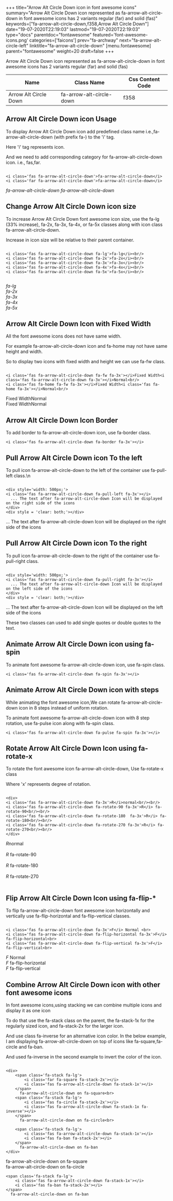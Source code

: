 +++
title="Arrow Alt Circle Down icon in font awesome icons"
summary="Arrow Alt Circle Down icon represented as fa-arrow-alt-circle-down in font awesome icons has 2 variants regular (far) and solid (fas)"
keywords=["fa-arrow-alt-circle-down,f358,Arrow Alt Circle Down"]
date="19-07-2020T22:19:03"
lastmod="19-07-2020T22:19:03"
type="docs"
parentdoc="fontawesome"
featured='font-awesome-icons.png'
categories=['faicons']
prev="fa-archway"
next="fa-arrow-alt-circle-left"
linktitle="fa-arrow-alt-circle-down"
[menu.fontawesome]
parent="fontawesome"
weight=20
draft=false
+++


Arrow Alt Circle Down icon represented as fa-arrow-alt-circle-down in font awesome icons has 2 variants regular (far) and solid (fas)

<div class='table-responsive'><table class='table'><thead><tr><th>Name</th><th>Class Name</th><th>Css Content Code</th></tr></thead><tbody><tr><td>Arrow Alt Circle Down</td><td>fa-arrow-alt-circle-down</td><td>f358</td></tr></tbody></table></div>



## Arrow Alt Circle Down icon Usage

To display Arrow Alt Circle Down icon add predefined class name i.e.,fa-arrow-alt-circle-down (with prefix fa-) to the 'i' tag.

Here 'i' tag represents icon.

And we need to add corresponding category for fa-arrow-alt-circle-down icon. i.e., fas,far.


```

<i class='fas fa-arrow-alt-circle-down'>fa-arrow-alt-circle-down</i>
<i class='far fa-arrow-alt-circle-down'>fa-arrow-alt-circle-down</i>
```

<i class='fas fa-arrow-alt-circle-down'>fa-arrow-alt-circle-down</i>
<i class='far fa-arrow-alt-circle-down'>fa-arrow-alt-circle-down</i>




## Change Arrow Alt Circle Down icon size
To increase Arrow Alt Circle Down font awesome icon size, use the fa-lg (33% increase), fa-2x, fa-3x, fa-4x, or fa-5x classes along with icon class fa-arrow-alt-circle-down.

Increase in icon size will be relative to their parent container. 

```

<i class='fas fa-arrow-alt-circle-down fa-lg'>fa-lg</i><br/>
<i class='fas fa-arrow-alt-circle-down fa-2x'>fa-2x</i><br/>
<i class='fas fa-arrow-alt-circle-down fa-3x'>fa-3x</i><br/>
<i class='fas fa-arrow-alt-circle-down fa-4x'>fa-4x</i><br/>
<i class='fas fa-arrow-alt-circle-down fa-5x'>fa-5x</i><br/>
            
```

<i class='fas fa-arrow-alt-circle-down fa-lg'>fa-lg</i><br/>
<i class='fas fa-arrow-alt-circle-down fa-2x'>fa-2x</i><br/>
<i class='fas fa-arrow-alt-circle-down fa-3x'>fa-3x</i><br/>
<i class='fas fa-arrow-alt-circle-down fa-4x'>fa-4x</i><br/>
<i class='fas fa-arrow-alt-circle-down fa-5x'>fa-5x</i><br/>
            



## Arrow Alt Circle Down Icon with Fixed Width 

All the font awesome icons does not have same width.

For example fa-arrow-alt-circle-down icon and fa-home may not have same height and width.

So to display two icons with fixed width and height we can use fa-fw class.


```

<i class='fas fa-arrow-alt-circle-down fa-fw fa-3x'></i>Fixed Width<i class='fas fa-arrow-alt-circle-down fa-3x'></i>Normal<br/>
<i class='fas fa-home fa-fw fa-3x'></i>Fixed Width<i class='fas fa-home fa-3x'></i>Normal<br/>
```

<i class='fas fa-arrow-alt-circle-down fa-fw fa-3x'></i>Fixed Width<i class='fas fa-arrow-alt-circle-down fa-3x'></i>Normal<br/>
<i class='fas fa-home fa-fw fa-3x'></i>Fixed Width<i class='fas fa-home fa-3x'></i>Normal<br/>



## Arrow Alt Circle Down Icon Border 

To add border to fa-arrow-alt-circle-down icon, use fa-border class.


```
<i class='fas fa-arrow-alt-circle-down fa-border fa-3x'></i>

```
<i class='fas fa-arrow-alt-circle-down fa-border fa-3x'></i>





## Pull Arrow Alt Circle Down icon To the left

To pull icon fa-arrow-alt-circle-down to the left of the container use fa-pull-left class.\n

```

<div style='width: 500px;'>
<i class='fas fa-arrow-alt-circle-down fa-pull-left fa-3x'></i>
  ... The text after fa-arrow-alt-circle-down Icon will be displayed on the right side of the icons
</div>
<div style = 'clear: both;'></div>
```

<div style='width: 500px;'>
<i class='fas fa-arrow-alt-circle-down fa-pull-left fa-3x'></i>
  ... The text after fa-arrow-alt-circle-down Icon will be displayed on the right side of the icons
</div>
<div style = 'clear: both;'></div>




## Pull Arrow Alt Circle Down icon To the right
To pull icon fa-arrow-alt-circle-down to the right of the container use fa-pull-right class.

```

<div style='width: 500px;'>
<i class='fas fa-arrow-alt-circle-down fa-pull-right fa-3x'></i>
  ... The text after fa-arrow-alt-circle-down Icon will be displayed on the left side of the icons
</div>
<div style = 'clear: both;'></div>
```

<div style='width: 500px;'>
<i class='fas fa-arrow-alt-circle-down fa-pull-right fa-3x'></i>
  ... The text after fa-arrow-alt-circle-down Icon will be displayed on the left side of the icons
</div>
<div style = 'clear: both;'></div>

These two classes can used to add single quotes or double quotes to the text.


## Animate Arrow Alt Circle Down icon using fa-spin
To animate font awesome fa-arrow-alt-circle-down icon, use fa-spin class.

```
<i class='fas fa-arrow-alt-circle-down fa-spin fa-3x'></i>
```
<i class='fas fa-arrow-alt-circle-down fa-spin fa-3x'></i>




## Animate Arrow Alt Circle Down icon with steps
While animating the font awesome icon,We can rotate fa-arrow-alt-circle-down icon in 8 steps instead of uniform rotation.

To animate font awesome fa-arrow-alt-circle-down icon with 8 step rotation, use fa-pulse icon along with fa-spin class.


```
<i class='fas fa-arrow-alt-circle-down fa-pulse fa-spin fa-3x'></i>

```
<i class='fas fa-arrow-alt-circle-down fa-pulse fa-spin fa-3x'></i>





## Rotate Arrow Alt Circle Down Icon using fa-rotate-x
To rotate the font awesome icon fa-arrow-alt-circle-down, Use fa-rotate-x class

Where 'x' represents degree of rotation.


```

<div>
<i class='fas fa-arrow-alt-circle-down fa-3x'>R</i>normal<br/><br/>
<i class='fas fa-arrow-alt-circle-down fa-rotate-90 fa-3x'>R</i> fa-rotate-90<br/><br/> 
<i class='fas fa-arrow-alt-circle-down fa-rotate-180  fa-3x'>R</i> fa-rotate-180<br/><br/> 
<i class='fas fa-arrow-alt-circle-down fa-rotate-270 fa-3x'>R</i> fa-rotate-270<br/><br/>
</div>
```

<div>
<i class='fas fa-arrow-alt-circle-down fa-3x'>R</i>normal<br/><br/>
<i class='fas fa-arrow-alt-circle-down fa-rotate-90 fa-3x'>R</i> fa-rotate-90<br/><br/> 
<i class='fas fa-arrow-alt-circle-down fa-rotate-180  fa-3x'>R</i> fa-rotate-180<br/><br/> 
<i class='fas fa-arrow-alt-circle-down fa-rotate-270 fa-3x'>R</i> fa-rotate-270<br/><br/>
</div>




## Flip Arrow Alt Circle Down Icon using fa-flip-*
To flip fa-arrow-alt-circle-down font awesome icon horizontally and vertically use fa-flip-horizontal and fa-flip-vertical classes. 

```

<i class='fas fa-arrow-alt-circle-down fa-3x'>F</i> Normal <br>
<i class='fas fa-arrow-alt-circle-down fa-flip-horizontal fa-3x'>F</i> fa-flip-horizontal<br>
<i class='fas fa-arrow-alt-circle-down fa-flip-vertical fa-3x'>F</i> fa-flip-vertical<br>
```

<i class='fas fa-arrow-alt-circle-down fa-3x'>F</i> Normal <br>
<i class='fas fa-arrow-alt-circle-down fa-flip-horizontal fa-3x'>F</i> fa-flip-horizontal<br>
<i class='fas fa-arrow-alt-circle-down fa-flip-vertical fa-3x'>F</i> fa-flip-vertical<br>




## Combine Arrow Alt Circle Down icon with other font awesome icons
In font awesome icons,using stacking we can combine multiple icons and display it as one icon 

To do that use the fa-stack class on the parent, the fa-stack-1x for the regularly sized icon, and fa-stack-2x for the larger icon.

And use class fa-inverse for an alternative icon color. 
In the below example, I am displaying fa-arrow-alt-circle-down on top of icons like fa-square,fa-circle and fa-ban.

And used fa-inverse in the second example to invert the color of the icon.

```

<div>
    <span class='fa-stack fa-lg'>
        <i class='far fa-square fa-stack-2x'></i>
        <i class='fas fa-arrow-alt-circle-down fa-stack-1x'></i>
    </span>
      fa-arrow-alt-circle-down on fa-square<br>
    <span class='fa-stack fa-lg'>
        <i class='fas fa-circle fa-stack-2x'></i>
        <i class='fas fa-arrow-alt-circle-down fa-stack-1x fa-inverse'></i>
    </span>
      fa-arrow-alt-circle-down on fa-circle<br>

    <span class='fa-stack fa-lg'>
        <i class='fas fa-arrow-alt-circle-down fa-stack-1x'></i>
        <i class='fas fa-ban fa-stack-2x'></i>
    </span>
      fa-arrow-alt-circle-down on fa-ban
</div>
```

<div>
    <span class='fa-stack fa-lg'>
        <i class='far fa-square fa-stack-2x'></i>
        <i class='fas fa-arrow-alt-circle-down fa-stack-1x'></i>
    </span>
      fa-arrow-alt-circle-down on fa-square<br>
    <span class='fa-stack fa-lg'>
        <i class='fas fa-circle fa-stack-2x'></i>
        <i class='fas fa-arrow-alt-circle-down fa-stack-1x fa-inverse'></i>
    </span>
      fa-arrow-alt-circle-down on fa-circle<br>

    <span class='fa-stack fa-lg'>
        <i class='fas fa-arrow-alt-circle-down fa-stack-1x'></i>
        <i class='fas fa-ban fa-stack-2x'></i>
    </span>
      fa-arrow-alt-circle-down on fa-ban
</div>







